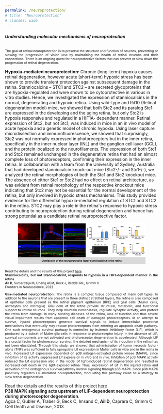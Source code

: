 ```yaml
---
permalink: /neuroprotection/
# title: "Neuroprotection"
# classes: wide
---
```


<h6><b>Understanding molecular mechanisms of neuroprotection</b></h6>

<p align="justify" style="font-size:0.75em">
The goal of retinal neuroprotection is to preserve the structure and function of neurons, preventing or slowing the progression of vision loss by maintaining the health of retinal neurons and their connections. There is an ongoing quest for neuroprotective factors that can prevent or slow down the progression of retinal degeneration. <br>

<b>Hypoxia-mediated neuroprotection: </b> Chronic (long-term) hypoxia causes retinal degeneration, however acute (short-term) hypoxic stress has been shown to provide transient protection against subsequent damage in the retina. Stanniocalcins – STC1 and STC2 – are secreted glycoproteins that are hypoxia-regulated and were shown to be cytoprotective in various in vitro studies. Hence, we investigated the expression of stanniocalcins in the normal, degenerating and hypoxic retina. Using wild-type and Rd10 (Retinal degeneration model) mice, we showed that both Stc2 and its paralog Stc1 are expressed in the developing and the aging retina, but only Stc2 is hypoxia responsive and regulated in a HIF1A- dependent manner. Retinal expression of Stc2, but not Stc1, was induced in mice in an in vivo model of acute hypoxia and a genetic model of chronic hypoxia. Using laser capture microdissection and immunofluorescence, we showed that surprisingly, Stc2 was not normally expressed in photoreceptors but in the inner retina, specifically in the inner nuclear layer (INL) and the ganglion cell layer (GCL), and the protein localized to the neurofilaments. The expression of both Stc1 and Stc2 remained unchanged in the degenerative retina that had an almost complete loss of photoreceptors, confirming their expression in the inner retina. In collaboration with a team from the University of Sydney, Australia that had developed stanniocalcin knock-out mice (Stc2-/- and Stc1-/-), we analyzed the retinal morphologies of both the Stc1 and Stc2 knockout mice. The absence of either Stc1 or Stc2 had no effect on retinal architecture, as was evident from retinal morphology of the respective knockout mice indicating that Stc2 may not be essential for the normal development of the retina, but only involved in hypoxic stress mechanisms. This study provided evidence for the differential hypoxia-mediated regulation of STC1 and STC2 in the retina. STC2 may play a role in the retina's response to hypoxic stress contributing to neuroprotection during retinal degeneration and hence has strong potential as a candidate retinal neuroprotective factor. </p>

<figure>
    <img src="/assets/images/neuroprotection1.png">
</figure>

<p align="justify" style="font-size:0.75em">
Read the details and the results of this project <a href="10.3389/fnins.2022.882559">here</a> <br>
<b>Stanniocalcin2, but not Stanniocalcin1, responds to hypoxia in a HIF1-dependent manner in the retina</b> <br>
<b>Ail D</b>, Samardzija M, Chang ACM, Keck J, Reddel RR., Grimm C <br>
Frontiers in Neuroscience, 2022 
</p>

<p align="justify" style="font-size:0.75em">
<b>Glia-mediated neuroprotection:</b> The retina is a complex tissue composed of many cell types. In addition to the neurons that are present in three distinct stratified layers, the retina is also composed of epithelial cells present as the retinal pigment epithelium (RPE) and glial cells (Muller cells, astrocytes and microglia). Glial cells of the retina provide structural, metabolic, and functional support to retinal neurons. They help maintain homeostasis, regulate synaptic activity, and protect the retina from damage.  In many blinding diseases of the retina, loss of function and thus severe visual impairment results from apoptotic cell death of damaged photoreceptors. In an attempt to survive, injured photoreceptors generate survival signals to induce intercellular protective mechanisms that eventually may rescue photoreceptors from entering an apoptotic death pathway. One such endogenous survival pathway is controlled by leukemia inhibitory factor (LIF), which is produced by a subset of Muller glia cells in response to photoreceptor injury. In the absence of LIF, survival components are not activated and photoreceptor degeneration is accelerated. Although LIF is a crucial factor for photoreceptor survival, the detailed mechanism of its induction in the retina has not been elucidated. Through this study, we showed that administration of tumor necrosis factor-alpha (TNF) was sufficient to fully upregulate Lif expression in Muller cells in vitro and in the retina in vivo. Increased Lif expression depended on p38 mitogen-activated protein kinase (MAPK), since inhibition of its activity suppressed Lif expression in vitro and in vivo. Inhibition of p38 MAPK activity reduced the Lif expression also in the model of light-induced retinal degeneration and resulted in increased cell death in the light-exposed retina. Thus, expression of Lif in the injured retina and activation of the endogenous survival pathway involve signaling through p38 MAPK. Since p38 MAPK positively regulates LIF-mediated neuroprotection, modulating this pathway could be a strategy to slow retinal degeneration. <br>

Read the details and the results of this project <a href="10.1038/cddis.2013.323">here</a> <br>
<b>P38 MAPK signaling acts upstream of LIF-dependent neuroprotection during photoreceptor degeneration.</b> <br>
Agca C, Gubler A, Traber G, Beck C, Imsand C, <b>Ail D</b>, Caprara C, Grimm C <br>
Cell Death and Disease, 2013
</p>

